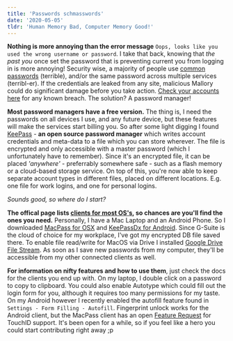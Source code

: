 ```yaml
---
title: 'Passwords schmasswords'
date: '2020-05-05'
tldr: 'Human Memory Bad, Computer Memory Good!'
---
```


**Nothing is more annoying than the error message** `Oops, looks like you used the wrong username or password`. I take that back, knowing that *the past you* once set the password that is preventing current you from logging in is more annoying! Security wise, a majority of people use [common passwords](https://en.wikipedia.org/wiki/List_of_the_most_common_passwords) (terrible), and/or the same password across multiple services (terribl-er). If the credentials are leaked from any site, malicious Mallory could do significant damage before you take action. [Check your accounts here](https://en.wikipedia.org/wiki/List_of_the_most_common_passwords) for any known breach. The solution? A password manager!

**Most password managers have a free version.** The thing is, I need the passwords on all devices I use, and any future device, but these features will make the services start billing you. So after some light digging I found [KeePass](https://keepass.info/) - **an open source password manager** which writes account credentials and meta-data to a file which you can store wherever. The file is encrypted and only accessible with a master password (which I unfortunately have to remember). Since it's an encrypted file, it can be placed *'anywhere'* - preferrably somewhere safe - such as a flash memory or a cloud-based storage service. On top of this, you're now able to keep separate account types in different files, placed on different locations. E.g. one file for work logins, and one for personal logins. 

*Sounds good, so where do I start?*

**The offical page lists [clients for most OS's](https://keepass.info/download.html), so chances are you'll find the ones you need.** Personally, I have a Mac Laptop and an Android Phone. So I downloaded [MacPass for OSX](https://macpassapp.org/) and [KeePassDx for Android](https://play.google.com/store/apps/details?id=com.kunzisoft.keepass.free). Since G-Suite is the cloud of choice for my workplace, I've got my encrypted DB file saved there. To enable file read/write for MacOS via Drive I installed [Google Drive File Stream](https://www.google.com/drive/download/). As soon as I save new passwords from my computer, they'll be accessible from my other connected clients as well.    

**For information on nifty features and how to use them**, just check the docs for the clients you end up with. On my laptop, I double click on a password to copy to clipboard. You could also enable Autotype which could fill out the login form for you, although it requires too many permissions for my taste. On my Android however I recently enabled the autofill feature found in `Settings - Form Filling - Autofill`. Fingerprint unlock works for the Android client, but the MacPass client has an open [Feature Request](https://github.com/MacPass/MacPass/issues/514) for TouchID support. It's been open for a while, so if you feel like a hero you could start contributing right away ;p

